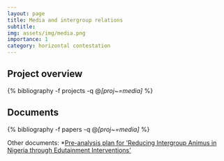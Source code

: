 ```yaml
---
layout: page
title: Media and intergroup relations
subtitle: 
img: assets/img/media.png
importance: 1
category: horizontal contestation
---
```


## Project overview

<div class="publications">

  {% bibliography -f projects -q @*[proj~=media]* %}

</div>

## Documents

<div class="publications">

  {% bibliography -f papers -q @*[proj~=media]* %}

</div>



Other documents: 
*[Pre-analysis plan for 'Reducing Intergroup Animus in Nigeria through Edutainment Interventions'](assets/pdf/other/PAP_Kaduna_Radio_OSF.pdf) 
